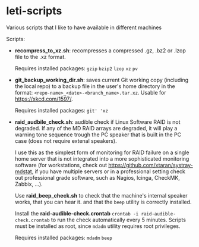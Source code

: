 # leti-scripts
Various scripts that I like to have available in different machines

Scripts:

* **recompress_to_xz.sh**: recompresses a compressed .gz, .bz2 or .lzop file to the .xz format.

  Requires installed packages: `gzip` `bzip2` `lzop` `xz` `pv`

* **git_backup_working_dir.sh**: saves current Git working copy (including the local repo) to a 
  backup file in the user's home directory in the format: `<repo-name>_<date>-<branch_name>.tar.xz`.
  Usable for https://xkcd.com/1597/.

  Requires installed packages: `git' 'xz`

* **raid_audbile_check.sh**: audible check if Linux Software RAID is not degraded. If any of the
  MD RAID arrays are degraded, it will play a warning tone sequence trough the PC speaker that is
  built in the PC case (does not require extenal speakers).

  I use this as the simplest form of monitoring for RAID failure on a single
  home server that is not integrated into a more sophisticated monitoring software (for
  workstations, check out https://github.com/xtaran/systray-mdstat, if you have multiple servers
  or in a professional setting check out professional grade software, such as Nagios, Icinga,
  CheckMK, Zabbix, ...).

  Use **raid_beep_check.sh** to check that the machine's internal speaker works, that you can hear 
  it. and that the `beep` utility is correctly installed.

  Install the **raid-audible-check.crontab** `crontab -i raid-audible-check.crontab` to run
  the check automatically every 5 minutes. Scripts must be installed as root, since `mdadm`
  utility requires root privileges.

  Requires installed packages: `mdadm` `beep`
